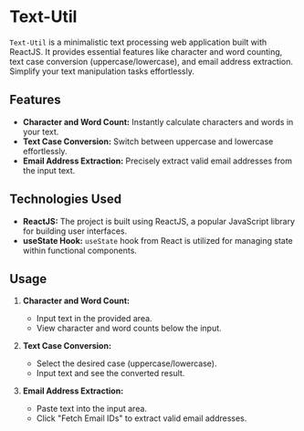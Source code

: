 # Text-Util

`Text-Util` is a minimalistic text processing web application built with ReactJS. It provides essential features like character and word counting, text case conversion (uppercase/lowercase), and email address extraction. Simplify your text manipulation tasks effortlessly.

## Features

- **Character and Word Count:** Instantly calculate characters and words in your text.
- **Text Case Conversion:** Switch between uppercase and lowercase effortlessly.
- **Email Address Extraction:** Precisely extract valid email addresses from the input text.

## Technologies Used

- **ReactJS:** The project is built using ReactJS, a popular JavaScript library for building user interfaces.
- **useState Hook:** `useState` hook from React is utilized for managing state within functional components.

## Usage

1. **Character and Word Count:**
   - Input text in the provided area.
   - View character and word counts below the input.

2. **Text Case Conversion:**
   - Select the desired case (uppercase/lowercase).
   - Input text and see the converted result.

3. **Email Address Extraction:**
   - Paste text into the input area.
   - Click "Fetch Email IDs" to extract valid email addresses.

